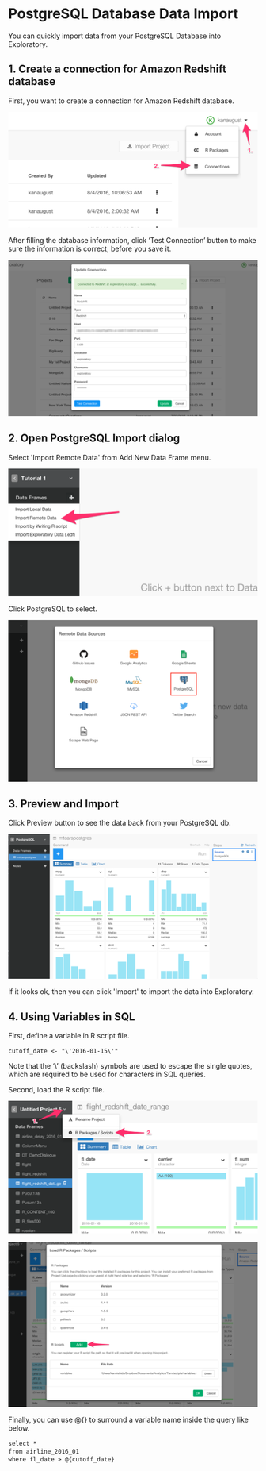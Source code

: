 # PostgreSQL Database Data Import

You can quickly import data from your PostgreSQL Database into Exploratory.

## 1. Create a connection for Amazon Redshift database

First, you want to create a connection for Amazon Redshift database.

![](images/redshift-3-1.png)

After filling the database information, click ‘Test Connection’ button to make sure the information is correct, before you save it.

![](images/redshift-2-1.png)

## 2. Open PostgreSQL Import dialog

Select 'Import Remote Data' from Add New Data Frame menu.

![](images/import-remote-data.png)

Click PostgreSQL to select.

![](images/postgres.png)


## 3. Preview and Import

Click Preview button to see the data back from your PostgreSQL db.

![](images/postgres3.png)

If it looks ok, then you can click 'Import' to import the data into Exploratory.

## 4. Using Variables in SQL

First, define a variable in R script file.

```
cutoff_date <- "\'2016-01-15\'"
```

Note that the ‘\’ (backslash) symbols are used to escape the single quotes, which are required to be used for characters in SQL queries.

Second, load the R script file.

![](images/variable-1.png)

![](images/variable-2.png)

Finally, you can use @{} to surround a variable name inside the query like below.

```
select *
from airline_2016_01
where fl_date > @{cutoff_date}
```
